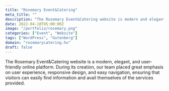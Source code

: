 ```yaml
---
title: "Rosemary Event&Catering"
meta_title: ""
description: "The Rosemary Event&Catering website is modern and elegant"
date: 2022-04-10T05:00:00Z
image: "/portfolio/rosemary.png"
categories: ["Event", "Website"]
tags: ["WordPress", "Gutenberg"]
domain: "rosemarycatering.hu"
draft: false
---
```


The Rosemary Event&Catering website is a modern, elegant, and user-friendly online platform. During its creation, our team placed great emphasis on user experience, responsive design, and easy navigation, ensuring that visitors can easily find information and avail themselves of the services provided.
